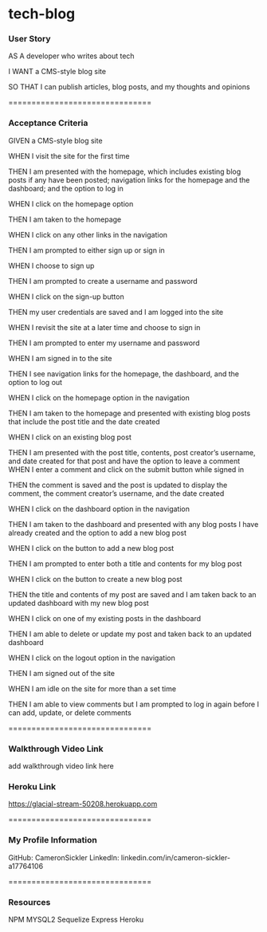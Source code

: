 # tech-blog

### User Story
 
AS A developer who writes about tech
 
I WANT a CMS-style blog site
 
SO THAT I can publish articles, blog posts, and my thoughts and opinions
 
===============================

### Acceptance Criteria
 
GIVEN a CMS-style blog site
 
WHEN I visit the site for the first time
 
THEN I am presented with the homepage, which includes existing blog posts if any have been posted; navigation links for the homepage and the dashboard; and the option to log in
 
WHEN I click on the homepage option
 
THEN I am taken to the homepage
 
WHEN I click on any other links in the navigation
 
THEN I am prompted to either sign up or sign in
 
WHEN I choose to sign up
 
THEN I am prompted to create a username and password
 
WHEN I click on the sign-up button
 
THEN my user credentials are saved and I am logged into the site
 
WHEN I revisit the site at a later time and choose to sign in
 
THEN I am prompted to enter my username and password
 
WHEN I am signed in to the site
 
THEN I see navigation links for the homepage, the dashboard, and the option to log out
 
WHEN I click on the homepage option in the navigation
 
THEN I am taken to the homepage and presented with existing blog posts that include the post title and the date created
 
WHEN I click on an existing blog post
 
THEN I am presented with the post title, contents, post creator’s username, and date created for that post and have the option to leave a comment
WHEN I enter a comment and click on the submit button while signed in
 
THEN the comment is saved and the post is updated to display the comment, the comment creator’s username, and the date created
 
WHEN I click on the dashboard option in the navigation
 
THEN I am taken to the dashboard and presented with any blog posts I have already created and the option to add a new blog post
 
WHEN I click on the button to add a new blog post
 
THEN I am prompted to enter both a title and contents for my blog post
 
WHEN I click on the button to create a new blog post
 
THEN the title and contents of my post are saved and I am taken back to an updated dashboard with my new blog post
 
WHEN I click on one of my existing posts in the dashboard
 
THEN I am able to delete or update my post and taken back to an updated dashboard
 
WHEN I click on the logout option in the navigation
 
THEN I am signed out of the site
 
WHEN I am idle on the site for more than a set time
 
THEN I am able to view comments but I am prompted to log in again before I can add, update, or delete comments
 
===============================

### Walkthrough Video Link

add walkthrough video link here


### Heroku Link

https://glacial-stream-50208.herokuapp.com

===============================

### My Profile Information
 
GitHub: CameronSickler LinkedIn: linkedin.com/in/cameron-sickler-a17764106

===============================

### Resources
 
NPM MYSQL2 Sequelize Express Heroku